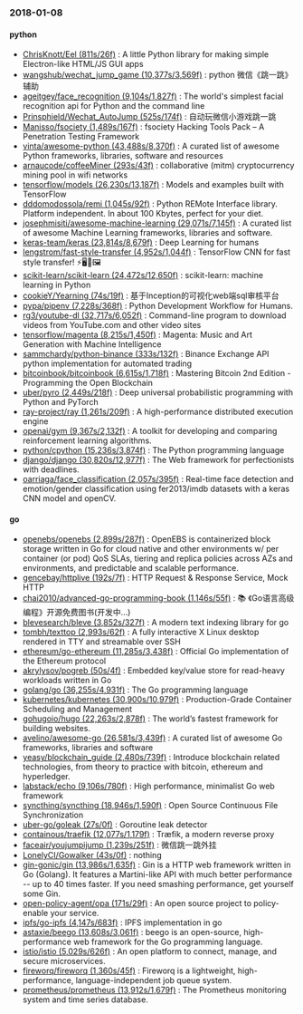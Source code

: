 ### 2018-01-08

#### python
* [ChrisKnott/Eel (811s/26f)](https://github.com/ChrisKnott/Eel) : A little Python library for making simple Electron-like HTML/JS GUI apps
* [wangshub/wechat_jump_game (10,377s/3,569f)](https://github.com/wangshub/wechat_jump_game) : python 微信《跳一跳》辅助
* [ageitgey/face_recognition (9,104s/1,827f)](https://github.com/ageitgey/face_recognition) : The world's simplest facial recognition api for Python and the command line
* [Prinsphield/Wechat_AutoJump (525s/174f)](https://github.com/Prinsphield/Wechat_AutoJump) : 自动玩微信小游戏跳一跳
* [Manisso/fsociety (1,489s/167f)](https://github.com/Manisso/fsociety) : fsociety Hacking Tools Pack – A Penetration Testing Framework
* [vinta/awesome-python (43,488s/8,370f)](https://github.com/vinta/awesome-python) : A curated list of awesome Python frameworks, libraries, software and resources
* [arnaucode/coffeeMiner (293s/43f)](https://github.com/arnaucode/coffeeMiner) : collaborative (mitm) cryptocurrency mining pool in wifi networks
* [tensorflow/models (26,230s/13,187f)](https://github.com/tensorflow/models) : Models and examples built with TensorFlow
* [dddomodossola/remi (1,045s/92f)](https://github.com/dddomodossola/remi) : Python REMote Interface library. Platform independent. In about 100 Kbytes, perfect for your diet.
* [josephmisiti/awesome-machine-learning (29,071s/7,145f)](https://github.com/josephmisiti/awesome-machine-learning) : A curated list of awesome Machine Learning frameworks, libraries and software.
* [keras-team/keras (23,814s/8,679f)](https://github.com/keras-team/keras) : Deep Learning for humans
* [lengstrom/fast-style-transfer (4,952s/1,044f)](https://github.com/lengstrom/fast-style-transfer) : TensorFlow CNN for fast style transfer! ⚡🖥🎨🖼
* [scikit-learn/scikit-learn (24,472s/12,650f)](https://github.com/scikit-learn/scikit-learn) : scikit-learn: machine learning in Python
* [cookieY/Yearning (74s/19f)](https://github.com/cookieY/Yearning) : 基于Inception的可视化web端sql审核平台
* [pypa/pipenv (7,228s/368f)](https://github.com/pypa/pipenv) : Python Development Workflow for Humans.
* [rg3/youtube-dl (32,717s/6,052f)](https://github.com/rg3/youtube-dl) : Command-line program to download videos from YouTube.com and other video sites
* [tensorflow/magenta (8,215s/1,450f)](https://github.com/tensorflow/magenta) : Magenta: Music and Art Generation with Machine Intelligence
* [sammchardy/python-binance (333s/132f)](https://github.com/sammchardy/python-binance) : Binance Exchange API python implementation for automated trading
* [bitcoinbook/bitcoinbook (6,615s/1,718f)](https://github.com/bitcoinbook/bitcoinbook) : Mastering Bitcoin 2nd Edition - Programming the Open Blockchain
* [uber/pyro (2,449s/218f)](https://github.com/uber/pyro) : Deep universal probabilistic programming with Python and PyTorch
* [ray-project/ray (1,261s/209f)](https://github.com/ray-project/ray) : A high-performance distributed execution engine
* [openai/gym (9,367s/2,132f)](https://github.com/openai/gym) : A toolkit for developing and comparing reinforcement learning algorithms.
* [python/cpython (15,236s/3,874f)](https://github.com/python/cpython) : The Python programming language
* [django/django (30,820s/12,977f)](https://github.com/django/django) : The Web framework for perfectionists with deadlines.
* [oarriaga/face_classification (2,057s/395f)](https://github.com/oarriaga/face_classification) : Real-time face detection and emotion/gender classification using fer2013/imdb datasets with a keras CNN model and openCV.

#### go
* [openebs/openebs (2,899s/287f)](https://github.com/openebs/openebs) : OpenEBS is containerized block storage written in Go for cloud native and other environments w/ per container (or pod) QoS SLAs, tiering and replica policies across AZs and environments, and predictable and scalable performance.
* [gencebay/httplive (192s/7f)](https://github.com/gencebay/httplive) : HTTP Request & Response Service, Mock HTTP
* [chai2010/advanced-go-programming-book (1,146s/55f)](https://github.com/chai2010/advanced-go-programming-book) : 📚 《Go语言高级编程》开源免费图书(开发中...)
* [blevesearch/bleve (3,852s/327f)](https://github.com/blevesearch/bleve) : A modern text indexing library for go
* [tombh/texttop (2,993s/62f)](https://github.com/tombh/texttop) : A fully interactive X Linux desktop rendered in TTY and streamable over SSH
* [ethereum/go-ethereum (11,285s/3,438f)](https://github.com/ethereum/go-ethereum) : Official Go implementation of the Ethereum protocol
* [akrylysov/pogreb (50s/4f)](https://github.com/akrylysov/pogreb) : Embedded key/value store for read-heavy workloads written in Go
* [golang/go (36,255s/4,931f)](https://github.com/golang/go) : The Go programming language
* [kubernetes/kubernetes (30,900s/10,979f)](https://github.com/kubernetes/kubernetes) : Production-Grade Container Scheduling and Management
* [gohugoio/hugo (22,263s/2,878f)](https://github.com/gohugoio/hugo) : The world’s fastest framework for building websites.
* [avelino/awesome-go (26,581s/3,439f)](https://github.com/avelino/awesome-go) : A curated list of awesome Go frameworks, libraries and software
* [yeasy/blockchain_guide (2,480s/739f)](https://github.com/yeasy/blockchain_guide) : Introduce blockchain related technologies, from theory to practice with bitcoin, ethereum and hyperledger.
* [labstack/echo (9,106s/780f)](https://github.com/labstack/echo) : High performance, minimalist Go web framework
* [syncthing/syncthing (18,946s/1,590f)](https://github.com/syncthing/syncthing) : Open Source Continuous File Synchronization
* [uber-go/goleak (27s/0f)](https://github.com/uber-go/goleak) : Goroutine leak detector
* [containous/traefik (12,077s/1,179f)](https://github.com/containous/traefik) : Træfik, a modern reverse proxy
* [faceair/youjumpijump (1,239s/251f)](https://github.com/faceair/youjumpijump) : 微信跳一跳外挂
* [LonelyCI/Gowalker (43s/0f)](https://github.com/LonelyCI/Gowalker) : nothing
* [gin-gonic/gin (13,986s/1,635f)](https://github.com/gin-gonic/gin) : Gin is a HTTP web framework written in Go (Golang). It features a Martini-like API with much better performance -- up to 40 times faster. If you need smashing performance, get yourself some Gin.
* [open-policy-agent/opa (171s/29f)](https://github.com/open-policy-agent/opa) : An open source project to policy-enable your service.
* [ipfs/go-ipfs (4,147s/683f)](https://github.com/ipfs/go-ipfs) : IPFS implementation in go
* [astaxie/beego (13,608s/3,061f)](https://github.com/astaxie/beego) : beego is an open-source, high-performance web framework for the Go programming language.
* [istio/istio (5,029s/626f)](https://github.com/istio/istio) : An open platform to connect, manage, and secure microservices.
* [fireworq/fireworq (1,360s/45f)](https://github.com/fireworq/fireworq) : Fireworq is a lightweight, high-performance, language-independent job queue system.
* [prometheus/prometheus (13,912s/1,679f)](https://github.com/prometheus/prometheus) : The Prometheus monitoring system and time series database.
